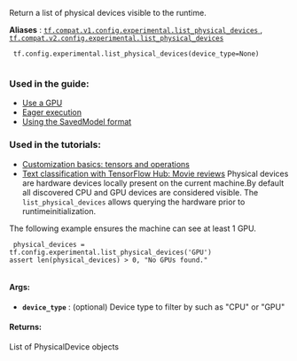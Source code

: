 Return a list of physical devices visible to the runtime.

**Aliases** : [ `tf.compat.v1.config.experimental.list_physical_devices` ](/api_docs/python/tf/config/experimental/list_physical_devices), [ `tf.compat.v2.config.experimental.list_physical_devices` ](/api_docs/python/tf/config/experimental/list_physical_devices)

```
 tf.config.experimental.list_physical_devices(device_type=None)
 
```

### Used in the guide:
- [Use a GPU](https://tensorflow.google.cn/guide/gpu)
- [Eager execution](https://tensorflow.google.cn/guide/eager)
- [Using the SavedModel format](https://tensorflow.google.cn/guide/saved_model)


### Used in the tutorials:
- [Customization basics: tensors and operations](https://tensorflow.google.cn/tutorials/customization/basics)
- [Text classification with TensorFlow Hub: Movie reviews](https://tensorflow.google.cn/tutorials/keras/text_classification_with_hub)
Physical devices are hardware devices locally present on the current machine.By default all discovered CPU and GPU devices are considered visible. The `list_physical_devices`  allows querying the hardware prior to runtimeinitialization.

The following example ensures the machine can see at least 1 GPU.

```
 physical_devices = tf.config.experimental.list_physical_devices('GPU')
assert len(physical_devices) > 0, "No GPUs found."
 
```

#### Args:
- **`device_type`** : (optional) Device type to filter by such as "CPU" or "GPU"


#### Returns:
List of PhysicalDevice objects

